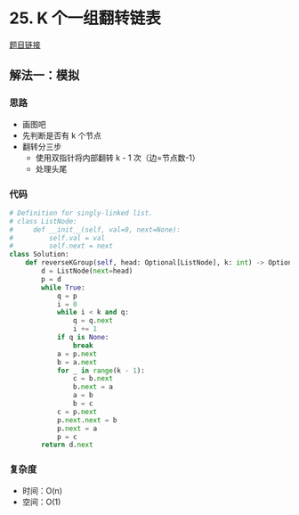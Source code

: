 # 25. K 个一组翻转链表

[题目链接](https://leetcode.cn/problems/reverse-nodes-in-k-group/description/)

## 解法一：模拟

### 思路

- 画图吧
- 先判断是否有 k 个节点
- 翻转分三步
  - 使用双指针将内部翻转 k - 1 次（边=节点数-1）
  - 处理头尾

### 代码

```py
# Definition for singly-linked list.
# class ListNode:
#     def __init__(self, val=0, next=None):
#         self.val = val
#         self.next = next
class Solution:
    def reverseKGroup(self, head: Optional[ListNode], k: int) -> Optional[ListNode]:
        d = ListNode(next=head)
        p = d
        while True:
            q = p
            i = 0
            while i < k and q:
                q = q.next
                i += 1
            if q is None:
                break
            a = p.next
            b = a.next
            for _ in range(k - 1):
                c = b.next
                b.next = a
                a = b
                b = c
            c = p.next
            p.next.next = b
            p.next = a
            p = c
        return d.next
```

### 复杂度

- 时间：O(n)
- 空间：O(1)

